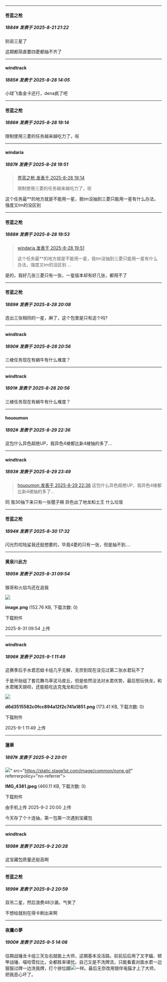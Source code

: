 ﻿
*****

####  苍蓝之枪  
##### 1884#       发表于 2025-8-21 21:22

别说三星了

这期都简直要四菱都抽不齐了

*****

####  windtrack  
##### 1885#       发表于 2025-8-28 14:05

小球飞鱼金卡还行，dena疯了吧


*****

####  苍蓝之枪  
##### 1886#       发表于 2025-8-28 19:14

限制使用三菱的任务越来越吃力了，呕


*****

####  windaria  
##### 1887#       发表于 2025-8-28 19:51

<blockquote><a href="httphttps://stage1st.com/2b/forum.php?mod=redirect&amp;goto=findpost&amp;pid=68335006&amp;ptid=2201083" target="_blank">苍蓝之枪 发表于 2025-8-28 19:14</a>

限制使用三菱的任务越来越吃力了，呕</blockquote>
这个任务最**的地方就是不能用一星，我tm没抽到三菱只能用一星有什么办法，强度又tm的没区别

*****

####  苍蓝之枪  
##### 1888#       发表于 2025-8-28 19:53

<blockquote><a href="httphttps://stage1st.com/2b/forum.php?mod=redirect&amp;goto=findpost&amp;pid=68335114&amp;ptid=2201083" target="_blank">windaria 发表于 2025-8-28 19:51</a>

这个任务最**的地方就是不能用一星，我tm没抽到三菱只能用一星有什么办法，强度又tm的没区别 ...</blockquote>
是的，我好几张三菱只有一张，一星版本却有好几张，都用不了


*****

####  苍蓝之枪  
##### 1889#       发表于 2025-8-28 20:08

连出三张相同的一星，麻了，这个包里是只有这个吗?


*****

####  windtrack  
##### 1890#       发表于 2025-8-28 20:56

三棱任务现在有蜗牛有什么难度？


*****

####  windtrack  
##### 1891#       发表于 2025-8-28 20:56

三棱任务现在有蜗牛有什么难度？

*****

####  hououmon  
##### 1892#       发表于 2025-8-29 22:36

这包什么异色超绝UP，我异色4棱都比新4棱抽的多了...


*****

####  windtrack  
##### 1893#       发表于 2025-8-29 23:49

<blockquote><a href="httphttps://stage1st.com/2b/forum.php?mod=redirect&amp;goto=findpost&amp;pid=68341048&amp;ptid=2201083" target="_blank">hououmon 发表于 2025-8-29 22:36</a>
这包什么异色超绝UP，我异色4棱都比新4棱抽的多了...</blockquote>
同 我30抽下来只有一张毽子棉 异色出了地龙和土王 什么垃圾

*****

####  苍蓝之枪  
##### 1894#       发表于 2025-8-30 17:32

闪光烈咬陆鲨我还挺想要的，毕竟4菱的只有一张，但是抽不到....


*****

####  黄泉川此方  
##### 1895#       发表于 2025-8-31 09:54

猴哥和火焰鸟还在追我

<img src="https://img.stage1st.com/forum/202508/31/095409dyrs1vkukqhklqgr.png" referrerpolicy="no-referrer">

<strong>image.png</strong> (152.76 KB, 下载次数: 0)

下载附件

2025-8-31 09:54 上传

*****

####  windtrack  
##### 1896#       发表于 2025-9-1 11:49

这赛季后手水君忍蛙卡组几乎无解，无奈到现在没见过第二张水君玩不了

于是开始组了套花舞鸟草泥马皮丘，但是依然没法对水君优势，最后怒玩快龙，和水君赌天胡呗，还能稳吃达克鬼龙和日仙布

<img src="https://img.stage1st.com/forum/202509/01/114905lqznb11y82llluyl.png" referrerpolicy="no-referrer">

<strong>d6d3515582c0fcc894a12f2c741a1851.png</strong> (173.41 KB, 下载次数: 0)

下载附件

2025-9-1 11:49 上传


*****

####  蓮華  
##### 1897#       发表于 2025-9-2 20:01

<img src="https://img.stage1st.com/forum/202509/02/200042opkceovkixo9994q.jpeg" referrerpolicy="no-referrer">" src="https://static.stage1st.com/image/common/none.gif" referrerpolicy="no-referrer">

<strong>IMG_4381.jpeg</strong> (460.11 KB, 下载次数: 0)

下载附件

由手机上传
2025-9-2 20:00 上传

今天存了个十连抽，第一包第一次遇到宝藏包

*****

####  windtrack  
##### 1898#       发表于 2025-9-2 20:28

这宝藏包质量还挺高啊


*****

####  苍蓝之枪  
##### 1899#       发表于 2025-9-2 20:59

双吊二星，然后浪费48沙漏，气笑了

不想给就别在得卡刷出来啊

*****

####  夜鷹の夢  
##### 1900#       发表于 2025-9-5 14:08

往期战锤龙卡组三天左右就能上大师，这期基本没活路。前前后后用了叉字蝠、顿甲战锤、喵哈雪拉比，全都胜率堪忧。自己又是不洗牌流，只能看着对面水君一边狠狠过牌一边洗我牌，打个排位跟<img src="https://static.stage1st.com/image/smiley/face2017/163.png" referrerpolicy="no-referrer">一样。最后无奈改用银伴电猫才上了大师，把我恶心坏了。

